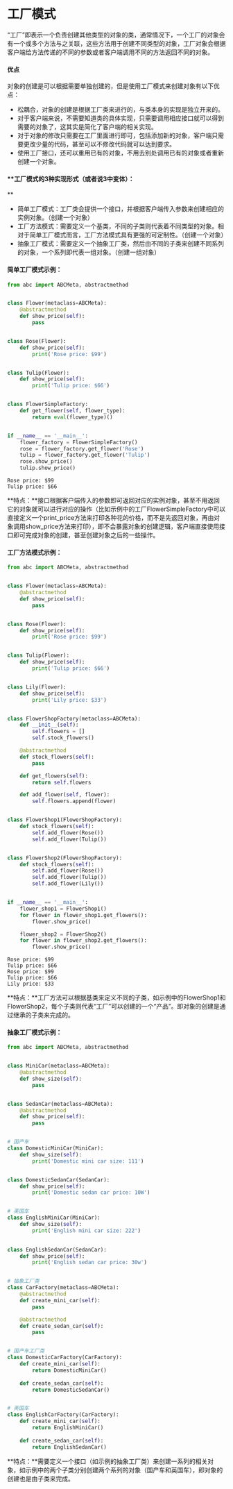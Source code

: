 # 工厂模式

“工厂”即表示一个负责创建其他类型的对象的类，通常情况下，一个工厂的对象会有一个或多个方法与之关联，这些方法用于创建不同类型的对象，工厂对象会根据客户端给方法传递的不同的参数或者客户端调用不同的方法返回不同的对象。

#### **优点**

对象的创建是可以根据需要单独创建的，但是使用工厂模式来创建对象有以下优点：

* 松耦合，对象的创建是根据工厂类来进行的，与类本身的实现是独立开来的。
* 对于客户端来说，不需要知道类的具体实现，只需要调用相应接口就可以得到需要的对象了，这其实是简化了客户端的相关实现。
* 对于对象的修改只需要在工厂里面进行即可，包括添加新的对象，客户端只需要更改少量的代码，甚至可以不修改代码就可以达到要求。
* 使用工厂接口，还可以重用已有的对象，不用去别处调用已有的对象或者重新创建一个对象。

#### **工厂模式的3种实现形式（或者说3中变体）：**

* 简单工厂模式：工厂类会提供一个接口，并根据客户端传入参数来创建相应的实例对象。（创建一个对象）
* 工厂方法模式：需要定义一个基类，不同的子类则代表着不同类型的对象。相对于简单工厂模式而言，工厂方法模式具有更强的可定制性。（创建一个对象）
* 抽象工厂模式：需要定义一个抽象工厂类，然后由不同的子类来创建不同系列的对象，一个系列即代表一组对象。（创建一组对象）

#### **简单工厂模式示例：**

```py
from abc import ABCMeta, abstractmethod


class Flower(metaclass=ABCMeta):
    @abstractmethod
    def show_price(self):
        pass


class Rose(Flower):
    def show_price(self):
        print('Rose price: $99')


class Tulip(Flower):
    def show_price(self):
        print('Tulip price: $66')


class FlowerSimpleFactory:
    def get_flower(self, flower_type):
        return eval(flower_type)()


if __name__ == '__main__':
    flower_factory = FlowerSimpleFactory()
    rose = flower_factory.get_flower('Rose')
    tulip = flower_factory.get_flower('Tulip')
    rose.show_price()
    tulip.show_price()
```

```
Rose price: $99
Tulip price: $66
```

**特点：**接口根据客户端传入的参数即可返回对应的实例对象，甚至不用返回它的对象就可以进行对应的操作（比如示例中的工厂FlowerSimpleFactory中可以直接定义一个print\_price方法来打印各种花的价格，而不是先返回对象，再由对象调用show\_price方法来打印），即不会暴露对象的创建逻辑，客户端直接使用接口即可完成对象的创建，甚至创建对象之后的一些操作。



#### 工厂方法模式示例：

```py
from abc import ABCMeta, abstractmethod


class Flower(metaclass=ABCMeta):
    @abstractmethod
    def show_price(self):
        pass


class Rose(Flower):
    def show_price(self):
        print('Rose price: $99')


class Tulip(Flower):
    def show_price(self):
        print('Tulip price: $66')


class Lily(Flower):
    def show_price(self):
        print('Lily price: $33')


class FlowerShopFactory(metaclass=ABCMeta):
    def __init__(self):
        self.flowers = []
        self.stock_flowers()

    @abstractmethod
    def stock_flowers(self):
        pass

    def get_flowers(self):
        return self.flowers

    def add_flower(self, flower):
        self.flowers.append(flower)


class FlowerShop1(FlowerShopFactory):
    def stock_flowers(self):
        self.add_flower(Rose())
        self.add_flower(Tulip())


class FlowerShop2(FlowerShopFactory):
    def stock_flowers(self):
        self.add_flower(Rose())
        self.add_flower(Tulip())
        self.add_flower(Lily())


if __name__ == '__main__':
    flower_shop1 = FlowerShop1()
    for flower in flower_shop1.get_flowers():
        flower.show_price()

    flower_shop2 = FlowerShop2()
    for flower in flower_shop2.get_flowers():
        flower.show_price()
```

```
Rose price: $99
Tulip price: $66
Rose price: $99
Tulip price: $66
Lily price: $33
```

**特点：**工厂方法可以根据基类来定义不同的子类，如示例中的FlowerShop1和FlowerShop2，每个子类则代表“工厂”可以创建的一个“产品”。即对象的创建是通过继承的子类来完成的。



#### 抽象工厂模式示例：

```py
from abc import ABCMeta, abstractmethod


class MiniCar(metaclass=ABCMeta):
    @abstractmethod
    def show_size(self):
        pass


class SedanCar(metaclass=ABCMeta):
    @abstractmethod
    def show_price(self):
        pass


# 国产车
class DomesticMiniCar(MiniCar):
    def show_size(self):
        print('Domestic mini car size: 111')


class DomesticSedanCar(SedanCar):
    def show_price(self):
        print('Domestic sedan car price: 10W')


# 英国车
class EnglishMiniCar(MiniCar):
    def show_size(self):
        print('English mini car size: 222')
        

class EnglishSedanCar(SedanCar):
    def show_price(self):
        print('English sedan car price: 30w')


# 抽象工厂类
class CarFactory(metaclass=ABCMeta):
    @abstractmethod
    def create_mini_car(self):
        pass

    @abstractmethod
    def create_sedan_car(self):
        pass


# 国产车工厂类
class DomesticCarFactory(CarFactory):
    def create_mini_car(self):
        return DomesticMiniCar()
    
    def create_sedan_car(self):
        return DomesticSedanCar()


# 英国车
class EnglishCarFactory(CarFactory):
    def create_mini_car(self):
        return EnglishMiniCar()
    
    def create_sedan_car(self):
        return EnglishSedanCar()
```

**特点：**需要定义一个接口（如示例的抽象工厂类）来创建一系列的相关对象，如示例中的两个子类分别创建两个系列的对象（国产车和英国车），即对象的创建也是由子类来完成。

